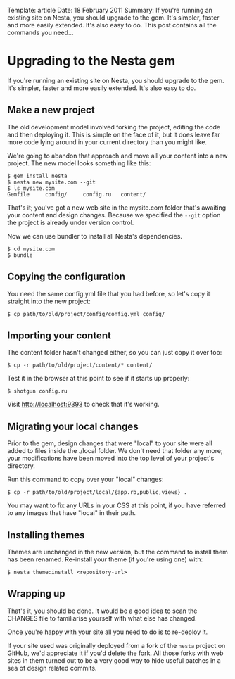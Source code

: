 Template: article
Date: 18 February 2011
Summary: If you're running an existing site on Nesta, you should upgrade to the gem. It's simpler, faster and more easily extended. It's also easy to do. This post contains all the commands you need...

# Upgrading to the Nesta gem

If you're running an existing site on Nesta, you should upgrade to the
gem. It's simpler, faster and more easily extended. It's also easy to
do.

## Make a new project

The old development model involved forking the project, editing the code
and then deploying it. This is simple on the face of it, but it does
leave far more code lying around in your current directory than you
might like.

We're going to abandon that approach and move all your content into a
new project. The new model looks something like this:

    $ gem install nesta
    $ nesta new mysite.com --git
    $ ls mysite.com
    Gemfile		config/		config.ru	content/

That's it; you've got a new web site in the mysite.com folder that's
awaiting your content and design changes. Because we specified the
`--git` option the project is already under version control.

Now we can use bundler to install all Nesta's dependencies.

    $ cd mysite.com
    $ bundle

## Copying the configuration

You need the same config.yml file that you had before, so let's copy it
straight into the new project:

    $ cp path/to/old/project/config/config.yml config/

## Importing your content

The content folder hasn't changed either, so you can just copy it over
too:

    $ cp -r path/to/old/project/content/* content/

Test it in the browser at this point to see if it starts up properly:

    $ shotgun config.ru

Visit [http://localhost:9393](http://localhost:9393) to check that it's
working.

## Migrating your local changes

Prior to the gem, design changes that were "local" to your site were all
added to files inside the ./local folder. We don't need that folder any
more; your modifications have been moved into the top level of your
project's directory.

Run this command to copy over your "local" changes:

    $ cp -r path/to/old/project/local/{app.rb,public,views} .

You may want to fix any URLs in your CSS at this point, if you have
referred to any images that have "local" in their path.

## Installing themes

Themes are unchanged in the new version, but the command to install them
has been renamed. Re-install your theme (if you're using one) with:

    $ nesta theme:install <repository-url>

## Wrapping up

That's it, you should be done. It would be a good idea to scan the
CHANGES file to familiarise yourself with what else has changed.

Once you're happy with your site all you need to do is to re-deploy it.

If your site used was originally deployed from a fork of the `nesta`
project on GitHub, we'd appreciate it if you'd delete the fork. All
those forks with web sites in them turned out to be a very good way to
hide useful patches in a sea of design related commits.
